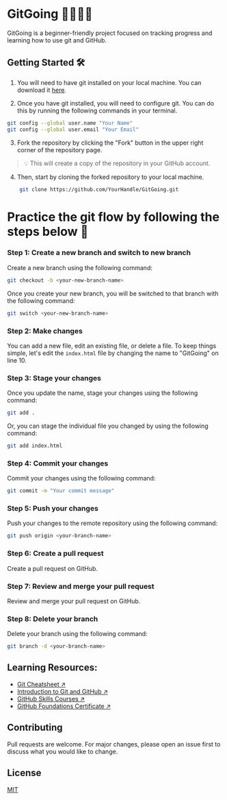 # GitGoing 🏃🏽‍♀️💨
GitGoing is a beginner-friendly project focused on tracking progress and learning how to use git and GitHub.

## Getting Started 🛠️

1. You will need to have git installed on your local machine. You can download it [here](https://git-scm.com/downloads).

2. Once you have git installed, you will need to configure git. You can do this by running the following commands in your terminal.

```bash
git config --global user.name "Your Name"
git config --global user.email "Your Email"
```

3. Fork the repository by clicking the "Fork" button in the upper right corner of the repository page. 

> 💡 This will create a copy of the repository in your GitHub account.


4. Then, start by cloning the forked repository to your local machine.
    
```bash
    git clone https://github.com/YourHandle/GitGoing.git
 ```


# Practice the git flow by following the steps below 🚀

### Step 1: Create a new branch and switch to new branch

Create a new branch using the following command:

```bash
git checkout -b <your-new-branch-name>
```

Once you create your new branch, you will be switched to that branch with the following command:

```bash
git switch <your-new-branch-name>
```

### Step 2: Make changes

You can add a new file, edit an existing file, or delete a file.
To keep things simple, let's edit the `index.html` file by changing the name to "GitGoing" on line 10.

### Step 3: Stage your changes

Once you update the name, stage your changes using the following command:

```bash
git add .
```

Or, you can stage the individual file you changed by using the following command:

```bash
git add index.html
```

### Step 4: Commit your changes

Commit your changes using the following command:

```bash
git commit -m "Your commit message"
```

### Step 5: Push your changes

Push your changes to the remote repository using the following command:

```bash
git push origin <your-branch-name>
```

### Step 6: Create a pull request

Create a pull request on GitHub.

### Step 7: Review and merge your pull request

Review and merge your pull request on GitHub.

### Step 8: Delete your branch

Delete your branch using the following command:

```bash
git branch -d <your-branch-name>
```

## Learning Resources:
- [Git Cheatsheet ↗](https://education.github.com/git-cheat-sheet-education.pdf)
- [Introduction to Git and GitHub ↗](https://github.com/skills/introduction-to-github)
- [GitHub Skills Courses ↗](https://skills.github.com/)
- [GitHub Foundations Certificate ↗](https://learn.microsoft.com/en-us/collections/o1njfe825p602p)


## Contributing

Pull requests are welcome. For major changes, please open an issue first to discuss what you would like to change.

## License

[MIT](https://choosealicense.com/licenses/mit/)

